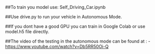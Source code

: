 ##To train you model use: Self_Driving_Car.ipynb

##Use drive.py to run your vehicle in Autonomous Mode.

##If you dont have a good GPU you can train in Google Colab or use model.h5 file directly.

##The video of the testing in the autonomous mode can be found at : - https://www.youtube.com/watch?v=Db5RR50Oi-Q

